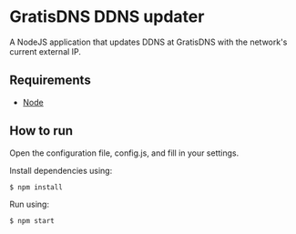 GratisDNS DDNS updater
=====================
A NodeJS application that updates DDNS at GratisDNS with the network's current external IP.

## Requirements

* [Node](https://nodejs.org)

## How to run

Open the configuration file, config.js, and fill in your settings.

Install dependencies using:

``` bash
$ npm install
```

Run using:

``` bash
$ npm start
```
